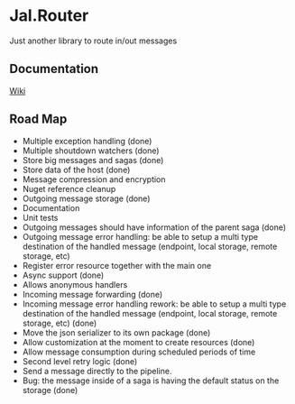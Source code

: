 # Jal.Router
Just another library to route in/out messages
## Documentation
[Wiki](https://github.com/raulnq/Jal.Router/wiki/10.-Home)
## Road Map
* Multiple exception handling (done)
* Multiple shoutdown watchers (done)
* Store big messages and sagas (done)
* Store data of the host (done)
* Message compression and encryption
* Nuget reference cleanup
* Outgoing message storage (done)
* Documentation
* Unit tests
* Outgoing messages should have information of the parent saga (done)
* Outgoing message error handling: be able to setup a multi type destination of the handled message (endpoint, local storage, remote storage, etc)
* Register error resource together with the main one
* Async support (done)
* Allows anonymous handlers
* Incoming message forwarding (done)
* Incoming message error handling rework: be able to setup a multi type destination of the handled message (endpoint, local storage, remote storage, etc) (done)
* Move the json serializer to its own package (done)
* Allow customization at the moment to create resources (done)
* Allow message consumption during scheduled periods of time
* Second level retry logic (done)
* Send a message directly to the pipeline.
* Bug: the message inside of a saga is having the default status on the storage (done)